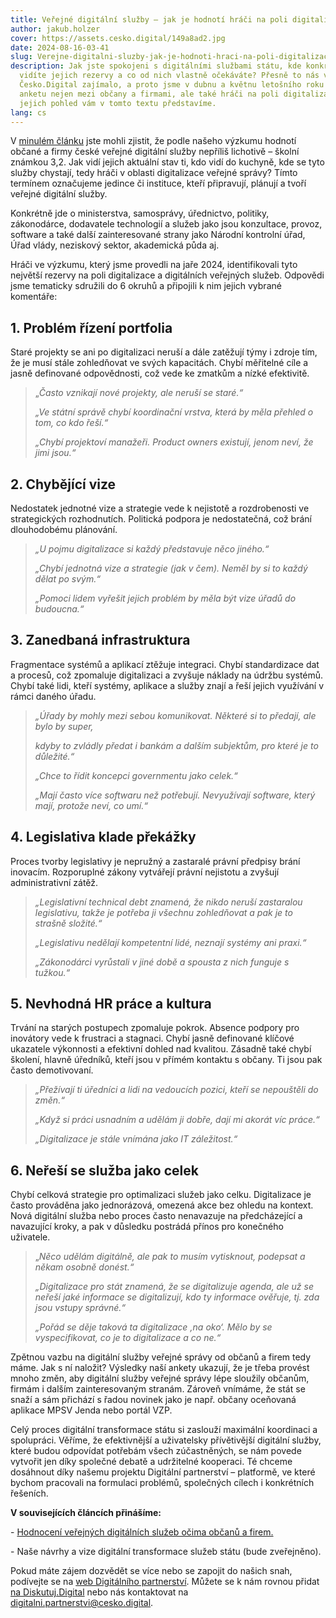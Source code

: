 ```yaml
---
title: Veřejné digitální služby – jak je hodnotí hráči na poli digitalizace?
author: jakub.holzer
cover: https://assets.cesko.digital/149a8ad2.jpg
date: 2024-08-16-03-41
slug: Verejne-digitalni-sluzby-jak-je-hodnoti-hraci-na-poli-digitalizace
description: Jak jste spokojeni s digitálními službami státu, kde konkrétně
  vidíte jejich rezervy a co od nich vlastně očekáváte? Přesně to nás v
  Česko.Digital zajímalo, a proto jsme v dubnu a květnu letošního roku provedli
  anketu nejen mezi občany a firmami, ale také hráči na poli digitalizace. Právě
  jejich pohled vám v tomto textu představíme.
lang: cs
---
```

V [minulém článku](https://blog.cesko.digital/2024/08/horsi-trojka-pro-stat-aneb-jak-obcane-a-firmy-hodnoti-digitalni-sluzby-verejne-spravy) jste mohli zjistit, že podle našeho výzkumu hodnotí občané a firmy české veřejné digitální služby nepříliš lichotivě – školní známkou 3,2. Jak vidí jejich aktuální stav ti, kdo vidí do kuchyně, kde se tyto služby chystají, tedy hráči v oblasti digitalizace veřejné správy? Tímto termínem označujeme jedince či instituce, kteří připravují, plánují a tvoří veřejné digitální služby. 

Konkrétně jde o ministerstva, samosprávy, úřednictvo, politiky, zákonodárce, dodavatele technologií a služeb jako jsou konzultace, provoz, software a také další zainteresované strany jako Národní kontrolní úřad, Úřad vlády, neziskový sektor, akademická půda aj.

Hráči ve výzkumu, který jsme provedli na jaře 2024, identifikovali tyto největší rezervy na poli digitalizace a digitálních veřejných služeb. Odpovědi jsme tematicky sdružili do 6 okruhů a připojili k nim jejich vybrané komentáře:

## 1. Problém řízení portfolia

Staré projekty se ani po digitalizaci neruší a dále zatěžují týmy i zdroje tím, že je musí stále zohledňovat ve svých kapacitách. Chybí měřitelné cíle a jasně definované odpovědnosti, což vede ke zmatkům a nízké efektivitě.

> „*Často vznikají nové projekty, ale neruší se staré.“*
>
> *„Ve státní správě chybí koordinační vrstva, která by měla přehled o tom, co kdo řeší.“*
>
> *„Chybí projektoví manažeři. Product owners existují, jenom neví, že jimi jsou.“*

## 2. Chybějící vize

Nedostatek jednotné vize a strategie vede k nejistotě a rozdrobenosti ve strategických rozhodnutích. Politická podpora je nedostatečná, což brání dlouhodobému plánování.

> *„U pojmu digitalizace si každý představuje něco jiného.“*
>
> *„Chybí jednotná vize a strategie (jak v čem). Neměl by si to každý dělat po svým.“*
>
> *„Pomoci lidem vyřešit jejich problém by měla být vize úřadů do budoucna.“*

## 3. Zanedbaná infrastruktura

Fragmentace systémů a aplikací ztěžuje integraci. Chybí standardizace dat a procesů, což zpomaluje digitalizaci a zvyšuje náklady na údržbu systémů. Chybí také lidi, kteří systémy, aplikace a služby znají a řeší jejich využívání v rámci daného úřadu. 

> *„Úřady by mohly mezi sebou komunikovat. Některé si to předají, ale bylo by super,* 
>
> *kdyby to zvládly předat i bankám a dalším subjektům, pro které je to důležité.“*
>
> *„Chce to řídit koncepci governmentu jako celek.“*
>
> *„Mají často více softwaru než potřebují. Nevyužívají software, který mají, protože neví, co umí.“*

## 4. Legislativa klade překážky

Proces tvorby legislativy je nepružný a zastaralé právní předpisy brání inovacím. Rozporuplné zákony vytvářejí právní nejistotu a zvyšují administrativní zátěž.

> *„Legislativní technical debt znamená, že nikdo neruší zastaralou legislativu, takže je potřeba ji všechnu zohledňovat a pak je to strašně složité.“*
>
> *„Legislativu nedělají kompetentní lidé, neznají systémy ani praxi.“*
>
> *„Zákonodárci vyrůstali v jiné době a spousta z nich funguje s tužkou.“*

## 5. Nevhodná HR práce a kultura

Trvání na starých postupech zpomaluje pokrok. Absence podpory pro inovátory vede k frustraci a stagnaci. Chybí jasně definované klíčové ukazatele výkonnosti a efektivní dohled nad kvalitou. Zásadně také chybí školení, hlavně úředníků, kteří jsou v přímém kontaktu s občany. Ti jsou pak často demotivovaní. 

> *„Přežívají ti úředníci a lidi na vedoucích pozici, kteří se nepouštěli do změn.“*
>
> *„Když si práci usnadním a udělám ji dobře, dají mi akorát víc práce.“*
>
> *„Digitalizace je stále vnímána jako IT záležitost.“*

## 6. Neřeší se služba jako celek

Chybí celková strategie pro optimalizaci služeb jako celku. Digitalizace je často prováděna jako jednorázová, omezená akce bez ohledu na kontext. Nová digitální služba nebo proces často nenavazuje na předcházející a navazující kroky, a pak v důsledku postrádá přínos pro konečného uživatele. 

> „*Něco udělám digitálně, ale pak to musím vytisknout, podepsat a někam osobně donést.“*
>
> *„Digitalizace pro stát znamená, že se digitalizuje agenda, ale už se neřeší jaké informace se digitalizují, kdo ty informace ověřuje, tj. zda jsou vstupy správné.“*
>
> *„Pořád se děje taková ta digitalizace ‚na oko‘. Mělo by se vyspecifikovat, co je to digitalizace a co ne.“*

Zpětnou vazbu na digitální služby veřejné správy od občanů a firem tedy máme. Jak s ní naložit? Výsledky naší ankety ukazují, že je třeba provést mnoho změn, aby digitální služby veřejné správy lépe sloužily občanům, firmám i dalším zainteresovaným stranám. Zároveň vnímáme, že stát se snaží a sám přichází s řadou novinek jako je např. občany oceňovaná aplikace MPSV Jenda nebo portál VZP.

Celý proces digitální transformace státu si zaslouží maximální koordinaci a spolupráci. Věříme, že efektivnější a uživatelsky přívětivější digitální služby, které budou odpovídat potřebám všech zúčastněných, se nám povede vytvořit jen díky společné debatě a udržitelné kooperaci. Té chceme dosáhnout díky našemu projektu Digitální partnerství – platformě, ve které bychom pracovali na formulaci problémů, společných cílech i konkrétních řešeních.

**V souvisejících článcích přinášíme:** 

\- [Hodnocení veřejných digitálních služeb očima občanů a firem.](https://blog.cesko.digital/2024/08/horsi-trojka-pro-stat-aneb-jak-obcane-a-firmy-hodnoti-digitalni-sluzby-verejne-spravy)

\- Naše návrhy a vize digitální transformace služeb státu (bude zveřejněno).

Pokud máte zájem dozvědět se více nebo se zapojit do našich snah, podívejte se na [web Digitálního partnerství](https://blog.cesko.digital/2024/08/horsi-trojka-pro-stat-aneb-jak-obcane-a-firmy-hodnoti-digitalni-sluzby-verejne-spravy). Můžete se k nám rovnou přidat [na Diskutuj.Digital](https://diskutuj.digital/) nebo nás kontaktovat na [digitalni.partnerstvi@cesko.digital](mailto:digitalni.partnerstvi@cesko.digital).
